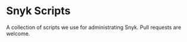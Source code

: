 # Snyk Scripts  

A collection of scripts we use for administrating Snyk. Pull requests are welcome.
